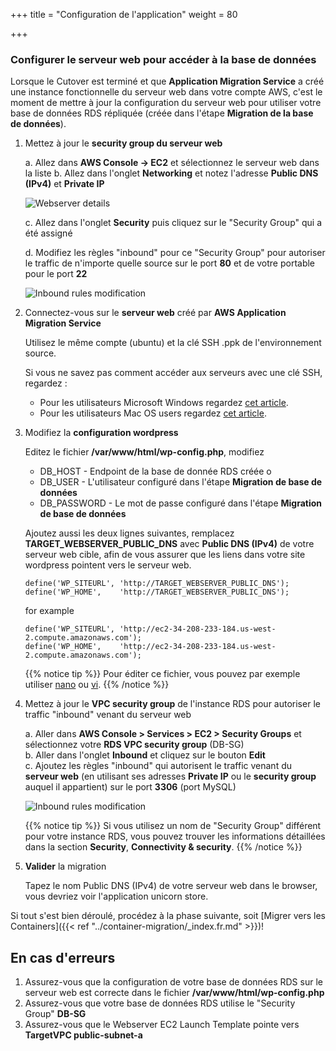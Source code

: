 +++
title = "Configuration de l'application"
weight = 80

+++

### Configurer le serveur web pour accéder à la base de données

Lorsque le Cutover est terminé et que **Application Migration Service** a créé une instance fonctionnelle du serveur web dans votre compte AWS, c'est le moment de mettre à jour la configuration du serveur web pour utiliser votre base de données RDS répliquée (créée dans l'étape **Migration de la base de données**).


1. Mettez à jour le **security group du serveur web**

    a. Allez dans **AWS Console -> EC2** et sélectionnez le serveur web dans la liste
    b. Allez dans l'onglet **Networking** et notez l'adresse **Public DNS (IPv4)** et **Private IP**  
    
    ![Webserver details](/app_mig_serv/configure_app_webserver_ip.en.png)

    c. Allez dans l'onglet **Security** puis cliquez sur le "Security Group" qui a été assigné

    d. Modifiez les règles "inbound" pour ce "Security Group" pour autoriser le traffic de n'importe quelle source sur le port **80** et de votre portable pour le port **22**

    ![Inbound rules modification](/app_mig_serv/edit_webserver_inbound_rules.en.png)

2. Connectez-vous sur le **serveur web** créé par **AWS Application Migration Service**  

    Utilisez le même compte (ubuntu) et la clé SSH .ppk de l'environnement source.

    Si vous ne savez pas comment accéder aux serveurs avec une clé SSH, regardez :
    - Pour les utilisateurs Microsoft Windows regardez <a href="https://docs.aws.amazon.com/AWSEC2/latest/UserGuide/putty.html" target="_blank">cet article</a>.  
    - Pour les utilisateurs Mac OS users regardez <a href="https://docs.aws.amazon.com/quickstarts/latest/vmlaunch/step-2-connect-to-instance.html#sshclient" target="_blank">cet article</a>.

3. Modifiez la **configuration wordpress**

    Editez le fichier **/var/www/html/wp-config.php**, modifiez
    - DB_HOST - Endpoint de la base de donnée RDS créée o
    - DB_USER - L'utilisateur configuré dans l'étape  **Migration de base de données**
    - DB_PASSWORD - Le mot de passe configuré dans l'étape  **Migration de base de données**
    
    Ajoutez aussi les deux lignes suivantes, remplacez **TARGET_WEBSERVER_PUBLIC_DNS** avec **Public DNS (IPv4)** de votre serveur web cible, afin de vous assurer que les liens dans votre site wordpress pointent vers le serveur web. 
              
    ```
    define('WP_SITEURL', 'http://TARGET_WEBSERVER_PUBLIC_DNS');        
    define('WP_HOME',    'http://TARGET_WEBSERVER_PUBLIC_DNS');
    ```
    
    for example
    ```
    define('WP_SITEURL', 'http://ec2-34-208-233-184.us-west-2.compute.amazonaws.com');
    define('WP_HOME',    'http://ec2-34-208-233-184.us-west-2.compute.amazonaws.com');
   ```

    {{% notice tip %}}
Pour éditer ce fichier, vous pouvez par exemple utiliser <a href="https://www.howtoforge.com/linux-nano-command/" target="_blank">nano</a> ou <a href="https://www.washington.edu/computing/unix/vi.html" target="_blank">vi</a>.
{{% /notice %}}     

4. Mettez à jour le **VPC security group** de l'instance RDS pour autoriser le traffic "inbound" venant du serveur web

    a. Aller dans **AWS Console > Services > EC2 > Security Groups** et sélectionnez votre **RDS VPC security group** (DB-SG)  
    b. Aller dans l'onglet **Inbound** et cliquez sur le bouton **Edit**  
    c. Ajoutez les règles "inbound" qui autorisent le traffic venant du **serveur web** (en utilisant ses adresses **Private IP** ou le **security group** auquel il appartient) sur le port **3306** (port MySQL)
    
    ![Inbound rules modification](/app_mig_serv/database_update_security_group.en.png)

    {{% notice tip %}}
Si vous utilisez un nom de  "Security Group" différent pour votre instance RDS, vous pouvez trouver les informations détaillées dans la section **Security**, **Connectivity & security**.
{{% /notice %}}

5. **Valider** la migration

    Tapez le nom Public DNS (IPv4) de votre serveur web dans le browser, vous devriez voir l'application  unicorn store.

Si tout s'est bien déroulé, procédez à la phase suivante, soit [Migrer vers les Containers]({{< ref "../container-migration/_index.fr.md" >}})!

## En cas d'erreurs

1. Assurez-vous que la configuration de votre base de données RDS sur le serveur web est correcte dans le fichier **/var/www/html/wp-config.php**
2. Assurez-vous que votre base de données RDS utilise le "Security Group" **DB-SG**
3. Assurez-vous que le Webserver EC2 Launch Template pointe vers **TargetVPC public-subnet-a**
